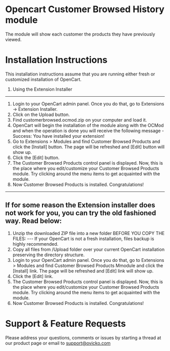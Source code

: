 # Opencart Customer Browsed History module
The module will show each customer the products they have previously viewed.

Installation Instructions
=================================
This installation instructions assume that you are running either fresh or customized installation of OpenCart.

1. Using the Extension Installer
---------------------------------------------------
1) Login to your OpenCart admin panel. Once you do that, go to Extensions -> Extension Installer.
2) Click on the Upload button.
3) Find customerbrowsed.ocmod.zip on your computer and load it.
4) OpenCart will begin the installation of the module along with the OCMod and when the operation is done you will receive the following message - Success: You have installed your extension!
5) Go to Extensions > Modules and find Customer Browsed Products and click the [Install] button. The page will be refreshed and [Edit] button will show up.
6) Click the [Edit] button.  
7) The Customer Browsed Products control panel is displayed. Now, this is the place where you edit/customize your Customer Browsed Products module. Try clicking around the menu items to get acquainted with the module.
8) Now Customer Browsed Products is installed. Congratulations!

-----------------------------------------------------
If for some reason the Extension installer does not
 work for you, you can try the old fashioned way.
                    Read below:
-----------------------------------------------------

1) Unzip the downloaded ZIP file into a new folder
BEFORE YOU COPY THE FILES: 
--- If your OpenCart is not a fresh installation, files backup is highly recommended. 
2) Copy all files from /Upload folder over your current OpenCart installation preserving the directory structure.
3) Login to your OpenCart admin panel. Once you do that, go to Extensions > Modules and find Customer Browsed Products Mmodule and click the [Install] link. The page will be refreshed and [Edit] link will show up.
4) Click the [Edit] link.  
5) The Customer Browsed Products control panel is displayed. Now, this is the place where you edit/customize your Customer Browsed Products module. Try clicking around the menu items to get acquainted with the module.
6) Now Customer Browsed Products is installed. Congratulations!


Support & Feature Requests
===============================
Please address your questions, comments or issues by starting a thread at our product page or email to support@ovicko.com